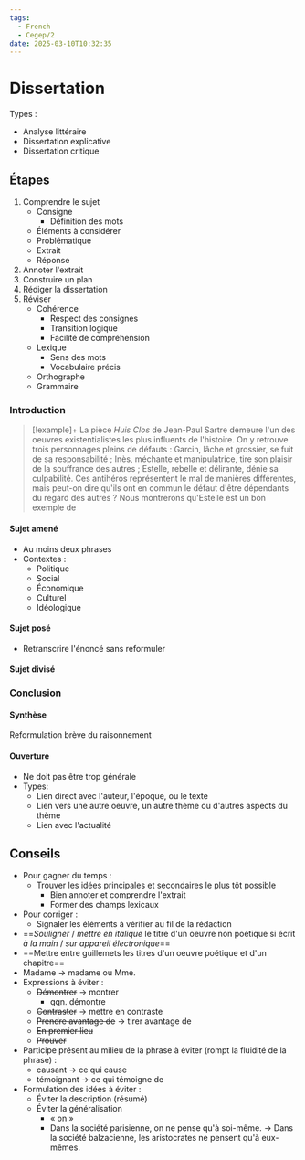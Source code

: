 ```yaml
---
tags:
  - French
  - Cegep/2
date: 2025-03-10T10:32:35
---
```


# Dissertation

Types :

- Analyse littéraire
- Dissertation explicative
- Dissertation critique

## Étapes

1. Comprendre le sujet
	- Consigne
		- Définition des mots
	- Éléments à considérer
	- Problématique
	- Extrait
	- Réponse
2. Annoter l'extrait
3. Construire un plan
4. Rédiger la dissertation
5. Réviser
	- Cohérence
		- Respect des consignes
		- Transition logique
		- Facilité de compréhension
	- Lexique
		- Sens des mots
		- Vocabulaire précis
	- Orthographe
	- Grammaire

### Introduction

> [!example]+
> La pièce *Huis Clos* de Jean-Paul Sartre demeure l'un des oeuvres existentialistes les plus influents de l'histoire. On y retrouve trois personnages pleins de défauts : Garcin, lâche et grossier, se fuit de sa responsabilité ; Inès, méchante et manipulatrice, tire son plaisir de la souffrance des autres ; Estelle, rebelle et délirante, dénie sa culpabilité. Ces antihéros représentent le mal de manières différentes, mais peut-on dire qu'ils ont en commun le défaut d'être dépendants du regard des autres ? Nous montrerons qu'Estelle est un bon exemple de

#### Sujet amené

- Au moins deux phrases
- Contextes :
	- Politique
	- Social
	- Économique
	- Culturel
	- Idéologique

#### Sujet posé

- Retranscrire l'énoncé sans reformuler

#### Sujet divisé

### Conclusion

#### Synthèse

Reformulation brève du raisonnement

#### Ouverture

- Ne doit pas être trop générale
- Types:
	- Lien direct avec l'auteur, l'époque, ou le texte
	- Lien vers une autre oeuvre, un autre thème ou d'autres aspects du thème
	- Lien avec l'actualité

## Conseils

- Pour gagner du temps :
	- Trouver les idées principales et secondaires le plus tôt possible
		- Bien annoter et comprendre l'extrait
		- Former des champs lexicaux
- Pour corriger :
	- Signaler les éléments à vérifier au fil de la rédaction
- ==*Souligner* / *mettre en italique* le titre d'un oeuvre non poétique si écrit *à la main* / *sur appareil électronique*==
- ==Mettre entre guillemets les titres d'un oeuvre poétique et d'un chapitre==
- Madame -> madame ou Mme.
- Expressions à éviter :
	- ~~Démontrer~~ -> montrer
		- qqn. démontre
	- ~~Contraster~~ -> mettre en contraste
	- ~~Prendre avantage de~~ -> tirer avantage de
	- ~~En premier lieu~~
	- ~~Prouver~~
- Participe présent au milieu de la phrase à éviter (rompt la fluidité de la phrase) :
	- causant -> ce qui cause
	- témoignant -> ce qui témoigne de
- Formulation des idées à éviter :
	- Éviter la description (résumé)
	- Éviter la généralisation
		- « on »
		- Dans la société parisienne, on ne pense qu'à soi-même. -> Dans la société balzacienne, les aristocrates ne pensent qu'à eux-mêmes.
